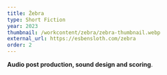 ```yaml
---
title: Žebra
type: Short Fiction
year: 2023
thumbnail: /workcontent/zebra/zebra-thumbnail.webp
external_url: https://esbensloth.com/zebra
order: 2
---
```

**Audio post production, sound design and scoring**.